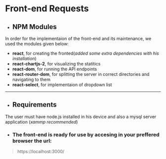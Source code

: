 # Front-end Requests

- ## NPM Modules

In order for the implementaion of the front-end and its maintenance, we used the modules given below:

- **react**, for creating the fronted(*added some extra dependencies with his installation*)
- **react-chartjs-2**, for visualizing the statitics
- **react-dom**, for running the API endpoints
- **react-router-dom**, for splitting the server in correct directories and navigating to them
- **react-select**, for implementaion of dropdown list

---
- ## Requirements

The user must have node.js installed in his device and also a mysql server application (*xammp recommended*) 

- ### The front-end is ready for use by accesing in your preffered browser the url:

> https://localhost:3000/
